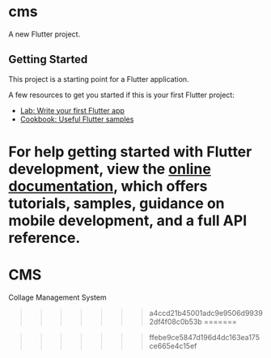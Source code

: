 
# cms

A new Flutter project.

## Getting Started

This project is a starting point for a Flutter application.

A few resources to get you started if this is your first Flutter project:

- [Lab: Write your first Flutter app](https://docs.flutter.dev/get-started/codelab)
- [Cookbook: Useful Flutter samples](https://docs.flutter.dev/cookbook)

For help getting started with Flutter development, view the
[online documentation](https://docs.flutter.dev/), which offers tutorials,
samples, guidance on mobile development, and a full API reference.
=======
# CMS
Collage Management System
>>>>>>> a4ccd21b45001adc9e9506d99392df4f08c0b53b
=======

>>>>>>> ffebe9ce5847d196d4dc163ea175ce665e4c15ef
